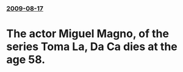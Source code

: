 ### [2009-08-17](/news/2009/08/17/index.md)

#  The actor Miguel Magno, of the series Toma La, Da Ca dies at the age 58.



